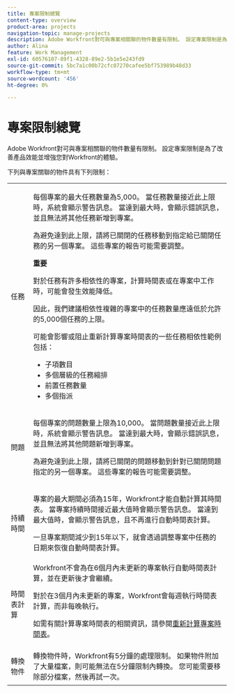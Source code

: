 ```yaml
---
title: 專案限制總覽
content-type: overview
product-area: projects
navigation-topic: manage-projects
description: Adobe Workfront對可與專案相關聯的物件數量有限制。 設定專案限制是為了改善產品效能並增強您對Workfront的體驗。
author: Alina
feature: Work Management
exl-id: 60576107-89f1-4328-89e2-5b1e5e243fd9
source-git-commit: 5bc7a1c00b72cfc07270cafee5bf753989b48d33
workflow-type: tm+mt
source-wordcount: '456'
ht-degree: 0%

---
```


# 專案限制總覽

Adobe Workfront對可與專案相關聯的物件數量有限制。 設定專案限制是為了改善產品效能並增強您對Workfront的體驗。

下列與專案關聯的物件具有下列限制：

<table style="table-layout:auto"> 
 <col> 
 <col> 
 <tbody> 
  <tr> 
   <td role="rowheader"><p>任務</p></td> 
   <td>  <p>每個專案的最大任務數量為5,000。 當任務數量接近此上限時，系統會顯示警告訊息。 當達到最大時，會顯示錯誤訊息，並且無法將其他任務新增到專案。</p> <p>為避免達到此上限，請將已關閉的任務移動到指定給已關閉任務的另一個專案。 這些專案的報告可能需要調整。</p>

<b>重要</b>

對於任務有許多相依性的專案，計算時間表或在專案中工作時，可能會發生效能降低。

因此，我們建議相依性複雜的專案中的任務數量應遠低於允許的5,000個任務的上限。

可能會影響或阻止重新計算專案時間表的一些任務相依性範例包括：

<ul><li>子項數目</li>
   <li>多個層級的任務縮排</li>
   <li>前置任務數量</li>
   <li>多個指派</li>
   </ul>
   </td> 
  </tr> 
  <tr> 
   <td role="rowheader"><p>問題</p></td> 
   <td>  <p>每個專案的問題數量上限為10,000。 當問題數量接近此上限時，系統會顯示警告訊息。 當達到最大時，會顯示錯誤訊息，並且無法將其他問題新增到專案。</p> <p>為避免達到此上限，請將已關閉的問題移動到針對已關閉問題指定的另一個專案。 這些專案的報告可能需要調整。</p> </td> 
  </tr> 
  <tr> 
   <td role="rowheader"><p>持續時間</p></td> 
   <td> <p>專案的最大期間必須為15年，Workfront才能自動計算其時間表。 當專案持續時間接近最大值時會顯示警告訊息。 當達到最大值時，會顯示警告訊息，且不再進行自動時間表計算。</p> <p>一旦專案期間減少到15年以下，就會透過調整專案中任務的日期來恢復自動時間表計算。</p> </td> 
  </tr> 
  <tr> 
   <td role="rowheader"><p>時間表計算</p></td> 
   <td>Workfront不會為在6個月內未更新的專案執行自動時間表計算，並在更新後才會繼續。<p>對於在3個月內未更新的專案，Workfront會每週執行時間表計算，而非每晚執行。</p><p>如需有關計算專案時間表的相關資訊，請參閱<a href="../../../manage-work/projects/manage-projects/recalculate-project-timeline.md" class="MCXref xref">重新計算專案時間表</a>。 </p></td> 
  </tr> 
    <tr> 
   <td role="rowheader"><p>轉換物件 </p></td> 
   <td>轉換物件時，Workfront有5分鐘的處理限制。 如果物件附加了大量檔案，則可能無法在5分鐘限制內轉換。 您可能需要移除部分檔案，然後再試一次。</td> 
  </tr> 
 </tbody> 
</table>

<!-- Notes from the table: 
     <p>For tasks limits: (This is NOT TRUE , but the PMs always wanted this to stay the way it is because they don't want customers creating projects bigger than this.)</p>
    <p>For issue limits: (this is true only for some clusters; according to Anna A., some clusters are set to a million.)</p>
    -->
